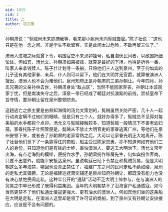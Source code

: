 ```yaml
---
aid: 1015
zid: 2
title: 二
author: 项天鹰
---
```


孙朝肃说：“髨贼尚未来抓捕我等，看来那小厮尚未向髨贼告密。”陈子壮说：“这也只是在他一念之间。非是学生不欲留客，实是此间太过危险，不敢再留三位了。”

澳洲人进城之际就曾下令，明国官吏不来点卯挂号，私自潜伏民间者，以敌国奸细论处。何如宾、汤允文、孙朝肃如果被擒，就算是最好的下场，也得是折辱一番，叫家人来拿钱赎人。陈子壮计划寻一条船，只将他们三人送到泉州，至于何如宾的儿子还有其他家眷、亲兵、仆人则可以留下，他们在大明并无官爵，就算被澳洲人搜出，澳洲人也不会为难他们。泉州知府正是孙朝肃的三弟孙朝让。今年四月，孙氏兄弟的父亲孙林去世，孙朝肃身处“敌占区”，当然不能回家奔丧，孙朝让本该回家丁忧，但是南澳失守之后，漳泉一带已经成了朝廷对抗澳髨的前线，崇祯皇帝下旨夺情，要孙朝让留在泉州整顿防务。

这趟逃亡之旅主要是由熟知海情的汤允文策划的，髨贼虽然关防严密，几十人一起行动肯定瞒不过他们的眼睛，但是只有三个人，就好办得多了，髨贼总不见得对每条船的水手都挨个点卯。汤允文与髨贼接触较多，知道髨贼一般情况下不害老幼妇孺，家眷托陈子壮照管便是，髨贼从不禁止大明官吏的家眷逃离广州，等他们在泉州安顿下来，或者去了孙朝肃的老家常熟之后，大可以让家眷光明正大地离开。陈子壮替他们觅下了一条靠得住的商船，船主受过陈家恩惠，亦不知道何如宾他们三人的身份，只知道他们是有钱的士绅，害怕澳洲人，要逃去大明治下。汤允文常年出海，有点老海狗的模样，便扮作水手，孙朝肃扮作账房先生，何如宾扮作客商。只要不出意外，就能平安抵达泉州。虽说朝廷已经下令禁止和髨贼贸易，但是大明朝这么多年海禁，哪回也没真正禁住了，福建广东之间的民间走私不绝如缕，泉州的走私尤其猖獗，无论是福建巡抚萧奕辅还是泉州知府孙朝让，都既没有能力也没有决心禁绝民间走私。这种半公开的“通敌”活动不乏大明士绅参与，在与澳洲人的贸易之中早已形成了既得利益集团。当年的大明朝禁不了沿海富户私通倭寇，如今当然更禁不了他们私通比倭寇更强大、更有油水的澳洲人。何如宾他们坐的这条船在大明是走私，在澳洲人这里却是领了许可证的商船，到了泉州又有孙朝让安排接应，应该是不会有问题的。
